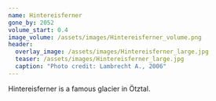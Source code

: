 ```yaml
---
name: Hintereisferner
gone_by: 2052
volume_start: 0.4
image_volume: /assets/images/Hintereisferner_volume.png
header:
  overlay_image: /assets/images/Hintereisferner_large.jpg
  teaser: /assets/images/Hintereisferner_large.jpg
  caption: "Photo credit: Lambrecht A., 2006"
---
```

Hintereisferner is a famous glacier in Ötztal.
